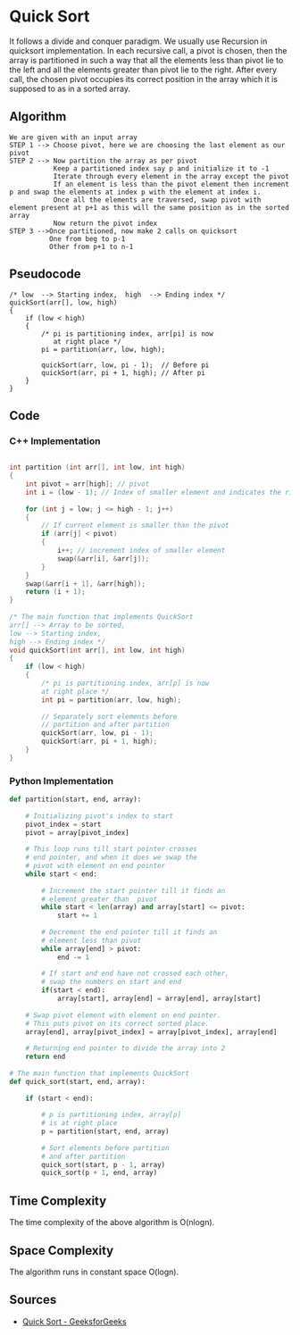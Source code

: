 # Quick Sort
It follows a divide and conquer paradigm. We usually use Recursion in quicksort implementation. In each recursive call, a pivot is chosen, then the array is partitioned in such a way that all the elements less than pivot lie to the left and all the elements greater than pivot lie to the right.
After every call, the chosen pivot occupies its correct position in the array which it is supposed to as in a sorted array.

## Algorithm

```
We are given with an input array
STEP 1 --> Choose pivot, here we are choosing the last element as our pivot
STEP 2 --> Now partition the array as per pivot
           Keep a partitioned index say p and initialize it to -1
           Iterate through every element in the array except the pivot
           If an element is less than the pivot element then increment p and swap the elements at index p with the element at index i.
           Once all the elements are traversed, swap pivot with element present at p+1 as this will the same position as in the sorted array
           Now return the pivot index
STEP 3 -->Once partitioned, now make 2 calls on quicksort
          One from beg to p-1
          Other from p+1 to n-1

```

## Pseudocode

```
/* low  --> Starting index,  high  --> Ending index */
quickSort(arr[], low, high)
{
    if (low < high)
    {
        /* pi is partitioning index, arr[pi] is now
           at right place */
        pi = partition(arr, low, high);

        quickSort(arr, low, pi - 1);  // Before pi
        quickSort(arr, pi + 1, high); // After pi
    }
}

```



## Code

### C++ Implementation

```cpp

int partition (int arr[], int low, int high) 
{ 
    int pivot = arr[high]; // pivot 
    int i = (low - 1); // Index of smaller element and indicates the right position of pivot found so far
  
    for (int j = low; j <= high - 1; j++) 
    { 
        // If current element is smaller than the pivot 
        if (arr[j] < pivot) 
        { 
            i++; // increment index of smaller element 
            swap(&arr[i], &arr[j]); 
        } 
    } 
    swap(&arr[i + 1], &arr[high]); 
    return (i + 1); 
} 
  
/* The main function that implements QuickSort 
arr[] --> Array to be sorted, 
low --> Starting index, 
high --> Ending index */
void quickSort(int arr[], int low, int high) 
{ 
    if (low < high) 
    { 
        /* pi is partitioning index, arr[p] is now 
        at right place */
        int pi = partition(arr, low, high); 
  
        // Separately sort elements before 
        // partition and after partition 
        quickSort(arr, low, pi - 1); 
        quickSort(arr, pi + 1, high); 
    } 
} 

```



### Python Implementation

```python
def partition(start, end, array):
      
    # Initializing pivot's index to start
    pivot_index = start 
    pivot = array[pivot_index]
      
    # This loop runs till start pointer crosses 
    # end pointer, and when it does we swap the
    # pivot with element on end pointer
    while start < end:
          
        # Increment the start pointer till it finds an 
        # element greater than  pivot 
        while start < len(array) and array[start] <= pivot:
            start += 1
              
        # Decrement the end pointer till it finds an 
        # element less than pivot
        while array[end] > pivot:
            end -= 1
          
        # If start and end have not crossed each other, 
        # swap the numbers on start and end
        if(start < end):
            array[start], array[end] = array[end], array[start]
      
    # Swap pivot element with element on end pointer.
    # This puts pivot on its correct sorted place.
    array[end], array[pivot_index] = array[pivot_index], array[end]
     
    # Returning end pointer to divide the array into 2
    return end
      
# The main function that implements QuickSort 
def quick_sort(start, end, array):
      
    if (start < end):
          
        # p is partitioning index, array[p] 
        # is at right place
        p = partition(start, end, array)
          
        # Sort elements before partition 
        # and after partition
        quick_sort(start, p - 1, array)
        quick_sort(p + 1, end, array)
```




## Time Complexity

The time complexity of the above algorithm is  O(nlogn).


## Space Complexity

The algorithm runs in constant space O(logn).

## Sources
    

- [Quick Sort - GeeksforGeeks](https://www.geeksforgeeks.org/quick-sort/)